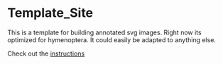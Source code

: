 # Template_Site
This is a template for building annotated svg images. Right now its optimized for hymenoptera. It could easily be adapted to anything else. 

Check out the [instructions](http://annotated-ultras.github.io/2016/03/28/instructions.html)
